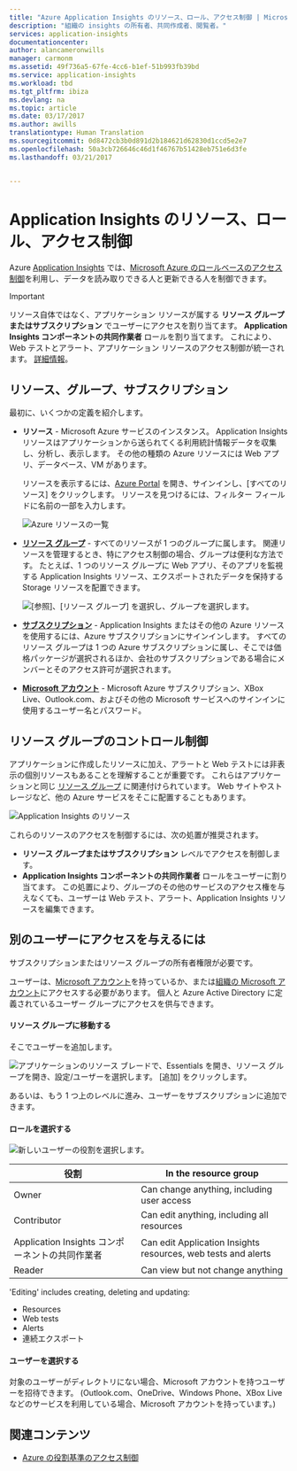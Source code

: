 ```yaml
---
title: "Azure Application Insights のリソース、ロール、アクセス制御 | Microsoft Docs"
description: "組織の insights の所有者、共同作成者、閲覧者。"
services: application-insights
documentationcenter: 
author: alancameronwills
manager: carmonm
ms.assetid: 49f736a5-67fe-4cc6-b1ef-51b993fb39bd
ms.service: application-insights
ms.workload: tbd
ms.tgt_pltfrm: ibiza
ms.devlang: na
ms.topic: article
ms.date: 03/17/2017
ms.author: awills
translationtype: Human Translation
ms.sourcegitcommit: 0d8472cb3b0d891d2b184621d62830d1ccd5e2e7
ms.openlocfilehash: 50a3cb726646c46d1f46767b51428eb751e6d3fe
ms.lasthandoff: 03/21/2017


---
```

# <a name="resources-roles-and-access-control-in-application-insights"></a>Application Insights のリソース、ロール、アクセス制御
Azure [Application Insights][start] では、[Microsoft Azure のロールベースのアクセス制御](../active-directory/role-based-access-control-configure.md)を利用し、データを読み取りできる人と更新できる人を制御できます。

> [!IMPORTANT]
> リソース自体ではなく、アプリケーション リソースが属する **リソース グループまたはサブスクリプション** でユーザーにアクセスを割り当てます。 **Application Insights コンポーネントの共同作業者** ロールを割り当てます。 これにより、Web テストとアラート、アプリケーション リソースのアクセス制御が統一されます。 [詳細情報](#access)。
> 
> 

## <a name="resources-groups-and-subscriptions"></a>リソース、グループ、サブスクリプション
最初に、いくつかの定義を紹介します。

* **リソース** - Microsoft Azure サービスのインスタンス。 Application Insights リソースはアプリケーションから送られてくる利用統計情報データを収集し、分析し、表示します。  その他の種類の Azure リソースには Web アプリ、データベース、VM があります。
  
    リソースを表示するには、[Azure Portal][portal] を開き、サインインし、[すべてのリソース] をクリックします。 リソースを見つけるには、フィルター フィールドに名前の一部を入力します。
  
    ![Azure リソースの一覧](./media/app-insights-resources-roles-access-control/10-browse.png)

<a name="resource-group"></a>

* [**リソース グループ**][group] - すべてのリソースが 1 つのグループに属します。 関連リソースを管理するとき、特にアクセス制御の場合、グループは便利な方法です。 たとえば、1 つのリソース グループに Web アプリ、そのアプリを監視する Application Insights リソース、エクスポートされたデータを保持する Storage リソースを配置できます。

    ![[参照]、[リソース グループ] を選択し、グループを選択します。](./media/app-insights-resources-roles-access-control/11-group.png)

* [**サブスクリプション**](https://manage.windowsazure.com) - Application Insights またはその他の Azure リソースを使用するには、Azure サブスクリプションにサインインします。 すべてのリソース グループは 1 つの Azure サブスクリプションに属し、そこでは価格パッケージが選択されるほか、会社のサブスクリプションである場合にメンバーとそのアクセス許可が選択されます。
* [**Microsoft アカウント**][account] - Microsoft Azure サブスクリプション、XBox Live、Outlook.com、およびその他の Microsoft サービスへのサインインに使用するユーザー名とパスワード。

## <a name="access"></a> リソース グループのコントロール制御
アプリケーションに作成したリソースに加え、アラートと Web テストには非表示の個別リソースもあることを理解することが重要です。 これらはアプリケーションと同じ [リソース グループ](#resource-group) に関連付けられています。 Web サイトやストレージなど、他の Azure サービスをそこに配置することもあります。

![Application Insights のリソース](./media/app-insights-resources-roles-access-control/00-resources.png)

これらのリソースのアクセスを制御するには、次の処置が推奨されます。

* **リソース グループまたはサブスクリプション** レベルでアクセスを制御します。
* **Application Insights コンポーネントの共同作業者** ロールをユーザーに割り当てます。 この処置により、グループのその他のサービスのアクセス権を与えなくても、ユーザーは Web テスト、アラート、Application Insights リソースを編集できます。

## <a name="to-provide-access-to-another-user"></a>別のユーザーにアクセスを与えるには
サブスクリプションまたはリソース グループの所有者権限が必要です。

ユーザーは、[Microsoft アカウント][account]を持っているか、または[組織の Microsoft アカウント](../active-directory/sign-up-organization.md)にアクセスする必要があります。 個人と Azure Active Directory に定義されているユーザー グループにアクセスを供与できます。

#### <a name="navigate-to-the-resource-group"></a>リソース グループに移動する
そこでユーザーを追加します。

![アプリケーションのリソース ブレードで、Essentials を開き、リソース グループを開き、設定/ユーザーを選択します。 [追加] をクリックします。](./media/app-insights-resources-roles-access-control/01-add-user.png)

あるいは、もう 1 つ上のレベルに進み、ユーザーをサブスクリプションに追加できます。

#### <a name="select-a-role"></a>ロールを選択する
![新しいユーザーの役割を選択します。](./media/app-insights-resources-roles-access-control/03-role.png)

| 役割 | In the resource group |
| --- | --- |
| Owner |Can change anything, including user access |
| Contributor |Can edit anything, including all resources |
| Application Insights コンポーネントの共同作業者 |Can edit Application Insights resources, web tests and alerts |
| Reader |Can view but not change anything |

'Editing' includes creating, deleting and updating:

* Resources
* Web tests
* Alerts
* 連続エクスポート

#### <a name="select-the-user"></a>ユーザーを選択する

対象のユーザーがディレクトリにない場合、Microsoft アカウントを持つユーザーを招待できます。
(Outlook.com、OneDrive、Windows Phone、XBox Live などのサービスを利用している場合、Microsoft アカウントを持っています。)

## <a name="related-content"></a>関連コンテンツ

* [Azure の役割基準のアクセス制御](../active-directory/role-based-access-control-configure.md)

<!--Link references-->

[account]: https://account.microsoft.com
[group]: ../azure-resource-manager/resource-group-overview.md
[portal]: https://portal.azure.com/
[start]: app-insights-overview.md


